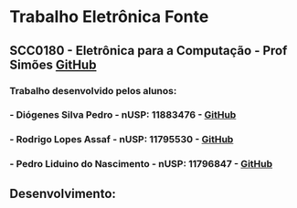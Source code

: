 # Trabalho Eletrônica Fonte
## SCC0180 - Eletrônica para a Computação - Prof Simões [GitHub](https://github.com/simoesusp)

### Trabalho desenvolvido pelos alunos:
### - Diógenes Silva Pedro - nUSP: 11883476 - [GitHub](https://github.com/DioUSP)
### - Rodrigo Lopes Assaf - nUSP: 11795530 - [GitHub](https://github.com/Roassaf)
### - Pedro Liduino do Nascimento - nUSP: 11796847 - [GitHub]()

## Desenvolvimento: